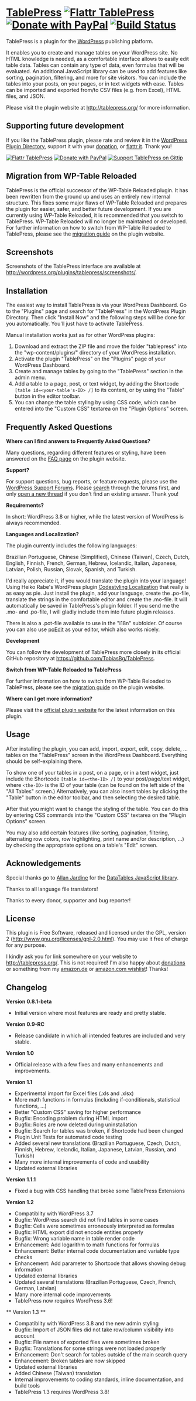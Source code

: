 # [TablePress](http://tablepress.org/) [![Flattr TablePress](http://api.flattr.com/button/flattr-badge-large.png)](http://flattr.com/thing/783658/TablePress) [![Donate with PayPal](https://www.paypal.com/en_US/i/btn/btn_donate_SM.gif)](https://www.paypal.com/cgi-bin/webscr?cmd=_s-xclick&hosted_button_id=5XDSNLGYWMVV2) [![Build Status](https://travis-ci.org/TobiasBg/TablePress.png)](https://travis-ci.org/TobiasBg/TablePress)

TablePress is a plugin for the [WordPress](http://wordpress.org/) publishing platform.

It enables you to create and manage tables on your WordPress site. No HTML knowledge is needed, as a comfortable interface allows to easily edit table data. Tables can contain any type of data, even formulas that will be evaluated. An additional JavaScript library can be used to add features like sorting, pagination, filtering, and more for site visitors. You can include the tables into your posts, on your pages, or in text widgets with ease. Tables can be imported and exported from/to CSV files (e.g. from Excel), HTML files, and JSON.

Please visit the plugin website at http://tablepress.org/ for more information.

## Supporting future development ##

If you like the TablePress plugin, please rate and review it in the [WordPress Plugin Directory](http://wordpress.org/support/view/plugin-reviews/tablepress), support it with your [donation](http://tablepress.org/donate/), or [flattr it](https://flattr.com/thing/783658/TablePress). Thank you!

[![Flattr TablePress](http://api.flattr.com/button/button-static-50x60.png)](http://flattr.com/thing/783658/TablePress) [![Donate with PayPal](https://www.paypal.com/en_US/i/btn/x-click-but04.gif)](https://www.paypal.com/cgi-bin/webscr?cmd=_s-xclick&hosted_button_id=5XDSNLGYWMVV2) [![Support TablePress on Gittip](https://www.gittip.com/assets/-/logo.png)](https://www.gittip.com/TobiasBg/)

## Migration from WP-Table Reloaded ##

TablePress is the official successor of the WP-Table Reloaded plugin. It has been rewritten from the ground up and uses an entirely new internal structure. This fixes some major flaws of WP-Table Reloaded and prepares the plugin for easier, safer, and better future development.
If you are currently using WP-Table Reloaded, it is recommended that you switch to TablePress. WP-Table Reloaded will no longer be maintained or developed. For further information on how to switch from WP-Table Reloaded to TablePress, please see the [migration guide](http://tablepress.org/migration-from-wp-table-reloaded/) on the plugin website.

## Screenshots

Screenshots of the TablePress interface are available at http://wordpress.org/plugins/tablepress/screenshots/.

## Installation

The easiest way to install TablePress is via your WordPress Dashboard. Go to the "Plugins" page and search for "TablePress" in the WordPress Plugin Directory. Then click "Install Now" and the following steps will be done for you automatically. You'll just have to activate TablePress.

Manual installation works just as for other WordPress plugins:

1. Download and extract the ZIP file and move the folder "tablepress" into the "wp-content/plugins/" directory of your WordPress installation.
1. Activate the plugin "TablePress" on the "Plugins" page of your WordPress Dashboard.
1. Create and manage tables by going to the "TablePress" section in the admin menu.
1. Add a table to a page, post, or text widget, by adding the Shortcode `[table id=<your-table's-ID> /]` to its content, or by using the "Table" button in the editor toolbar.
1. You can change the table styling by using CSS code, which can be entered into the "Custom CSS" textarea on the "Plugin Options" screen.

## Frequently Asked Questions

**Where can I find answers to Frequently Asked Questions?**

Many questions, regarding different features or styling, have been answered on the [FAQ page](http://tablepress.org/faq/) on the plugin website.

**Support?**

For support questions, bug reports, or feature requests, please use the [WordPress Support Forums](http://wordpress.org/support/plugin/tablepress). Please [search](http://wordpress.org/support/) through the forums first, and only [open a new thread](http://wordpress.org/support/plugin/tablepress) if you don't find an existing answer. Thank you!

**Requirements?**

In short: WordPress 3.8 or higher, while the latest version of WordPress is always recommended.

**Languages and Localization?**

The plugin currently includes the following languages:

Brazilian Portuguese, Chinese (Simplified), Chinese (Taiwan), Czech, Dutch, English, Finnish, French, German, Hebrew, Icelandic, Italian, Japanese, Latvian, Polish, Russian, Slovak, Spanish, and Turkish.

I'd really appreciate it, if you would translate the plugin into your language! Using Heiko Rabe's WordPress plugin [Codestyling Localization](http://wordpress.org/plugins/codestyling-localization/) that really is as easy as pie. Just install the plugin, add your language, create the .po-file, translate the strings in the comfortable editor and create the .mo-file. It will automatically be saved in TablePress's plugin folder. If you send me the .mo- and .po-file, I will gladly include them into future plugin releases.

There is also a .pot-file available to use in the "i18n" subfolder. Of course you can also use [poEdit](http://www.poedit.net/) as your editor, which also works nicely.

**Development**

You can follow the development of TablePress more closely in its official GitHub repository at https://github.com/TobiasBg/TablePress.

**Switch from WP-Table Reloaded to TablePress**

For further information on how to switch from WP-Table Reloaded to TablePress, please see the [migration guide](http://tablepress.org/migration-from-wp-table-reloaded/) on the plugin website.

**Where can I get more information?**

Please visit the [official plugin website](http://tablepress.org/) for the latest information on this plugin.

## Usage

After installing the plugin, you can add, import, export, edit, copy, delete, ... tables on the "TablePress" screen in the WordPress Dashboard.
Everything should be self-explaining there.

To show one of your tables in a post, on a page, or in a text widget, just include the Shortcode `[table id=<the-ID> /]` to your post/page/text widget, where `<the-ID>` is the ID of your table (can be found on the left side of the "All Tables" screen.)
Alternatively, you can also insert tables by clicking the "Table" button in the editor toolbar, and then selecting the desired table.

After that you might want to change the styling of the table. You can do this by entering CSS commands into the "Custom CSS" textarea on the "Plugin Options" screen.

You may also add certain features (like sorting, pagination, filtering, alternating row colors, row highlighting, print name and/or description, ...) by checking the appropriate options on a table's "Edit" screen.

## Acknowledgements

Special thanks go to [Allan Jardine](http://www.sprymedia.co.uk/) for the [DataTables JavaScript library](http://www.datatables.net/).

Thanks to all language file translators!

Thanks to every donor, supporter and bug reporter!

## License

This plugin is Free Software, released and licensed under the GPL, version 2 (http://www.gnu.org/licenses/gpl-2.0.html).
You may use it free of charge for any purpose.

I kindly ask you for link somewhere on your website to http://tablepress.org/. This is not required!
I'm also happy about [donations](http://tablepress.org/donate/) or something from my [amazon.de](http://tablepress.org/wishlist-de/) or [amazon.com wishlist](http://tablepress.org/wishlist-us/)! Thanks!

## Changelog

**Version 0.8.1-beta**
* Initial version where most features are ready and pretty stable.

**Version 0.9-RC**
* Release candidate in which all intended features are included and very stable.

**Version 1.0**
* Official release with a few fixes and many enhancements and improvements.

**Version 1.1**
* Experimental import for Excel files (.xls and .xlsx)
* More math functions in formulas (including if-conditionals, statistical functions, ...)
* Better "Custom CSS" saving for higher performance
* Bugfix: Encoding problem during HTML import
* Bugfix: Roles are now deleted during uninstallation
* Bugfix: Search for tables was broken, if Shortcode had been changed
* Plugin Unit Tests for automated code testing
* Added several new translations (Brazilian Portuguese, Czech, Dutch, Finnish, Hebrew, Icelandic, Italian, Japanese, Latvian, Russian, and Turkish)
* Many more internal improvements of code and usability
* Updated external libraries

**Version 1.1.1**
* Fixed a bug with CSS handling that broke some TablePress Extensions

**Version 1.2**
* Compatiblity with WordPress 3.7
* Bugfix: WordPress search did not find tables in some cases
* Bugfix: Cells were sometimes erroneously interpreted as formulas
* Bugfix: HTML export did not encode entities properly
* Bugfix: Wrong variable name in table render code
* Enhancement: Add logarithm to math functions for formulas
* Enhancement: Better internal code documentation and variable type checks
* Enhancement: Add parameter to Shortcode that allows showing debug information
* Updated external libraries
* Updated several translations (Brazilian Portuguese, Czech, French, German, Latvian)
* Many more internal code improvements
* TablePress now requires WordPress 3.6!

** Version 1.3 **
* Compatiblity with WordPress 3.8 and the new admin styling
* Bugfix: Import of JSON files did not take row/column visibility into account
* Bugfix: File names of exported files were sometimes broken
* Bugfix: Translations for some strings were not loaded properly
* Enhancement: Don't search for tables outside of the main search query
* Enhancement: Broken tables are now skipped
* Updated external libraries
* Added Chinese (Taiwan) translation
* Internal improvements to coding standards, inline documentation, and build tools
* TablePress 1.3 requires WordPress 3.8!
